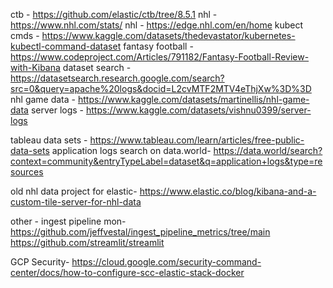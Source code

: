 ctb - https://github.com/elastic/ctb/tree/8.5.1
nhl - https://www.nhl.com/stats/
nhl - https://edge.nhl.com/en/home
kubect cmds - https://www.kaggle.com/datasets/thedevastator/kubernetes-kubectl-command-dataset
fantasy football - https://www.codeproject.com/Articles/791182/Fantasy-Football-Review-with-Kibana
dataset search - https://datasetsearch.research.google.com/search?src=0&query=apache%20logs&docid=L2cvMTF2MTV4eThjXw%3D%3D
nhl game data - https://www.kaggle.com/datasets/martinellis/nhl-game-data
server logs - https://www.kaggle.com/datasets/vishnu0399/server-logs

tableau data sets - https://www.tableau.com/learn/articles/free-public-data-sets
application logs search on data.world- https://data.world/search?context=community&entryTypeLabel=dataset&q=application+logs&type=resources

old nhl data project for elastic- https://www.elastic.co/blog/kibana-and-a-custom-tile-server-for-nhl-data


other -
ingest pipeline mon- https://github.com/jeffvestal/ingest_pipeline_metrics/tree/main
https://github.com/streamlit/streamlit


GCP Security-
https://cloud.google.com/security-command-center/docs/how-to-configure-scc-elastic-stack-docker
